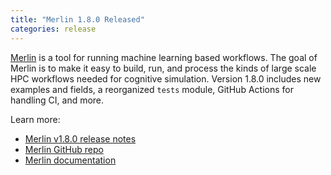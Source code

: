 ```yaml
---
title: "Merlin 1.8.0 Released"
categories: release
---
```


[Merlin](https://github.com/LLNL/merlin) is a tool for running machine learning based workflows. The goal of Merlin is to make it easy to build, run, and process the kinds of large scale HPC workflows needed for cognitive simulation. Version 1.8.0 includes new examples and fields, a reorganized `tests` module, GitHub Actions for handling CI, and more.

Learn more:

- [Merlin v1.8.0 release notes](https://github.com/LLNL/merlin/releases/tag/1.8.0)
- [Merlin GitHub repo](https://github.com/LLNL/merlin)
- [Merlin documentation](https://merlin.readthedocs.io/en/latest/)
